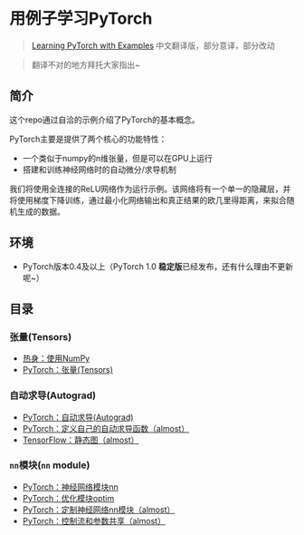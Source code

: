 # 用例子学习PyTorch

> [Learning PyTorch with Examples](https://pytorch.org/tutorials/beginner/pytorch_with_examples.html) 中文翻译版，部分意译，部分改动

> 翻译不对的地方拜托大家指出~

## 简介
这个repo通过自洽的示例介绍了PyTorch的基本概念。

PyTorch主要是提供了两个核心的功能特性：

* 一个类似于numpy的n维张量，但是可以在GPU上运行
* 搭建和训练神经网络时的自动微分/求导机制

我们将使用全连接的ReLU网络作为运行示例。该网络将有一个单一的隐藏层，并将使用梯度下降训练，通过最小化网络输出和真正结果的欧几里得距离，来拟合随机生成的数据。

## 环境

* PyTorch版本0.4及以上（PyTorch 1.0 **稳定版**已经发布，还有什么理由不更新呢~）

## 目录

### 张量(Tensors)

* [热身：使用NumPy](https://github.com/bat67/pytorch-examples-cn/tree/master/热身%EF%BC%9A使用NumPy)
* [PyTorch：张量(Tensors)](https://github.com/bat67/pytorch-examples-cn/tree/master/PyTorch%EF%BC%9A张量(Tensors))

### 自动求导(Autograd)

* [PyTorch：自动求导(Autograd)](https://github.com/bat67/pytorch-examples-cn/tree/master/PyTorch%EF%BC%9A自动求导(Autograd))
* [PyTorch：定义自己的自动求导函数（almost）](https://github.com/bat67/pytorch-examples-cn/tree/master/PyTorch%EF%BC%9A定义自己的自动求导函数)
* [TensorFlow：静态图（almost）](https://github.com/bat67/pytorch-examples-cn/tree/master/TensorFlow%EF%BC%9A静态图)

### `nn`模块(`nn` module)

* [PyTorch：神经网络模块nn](https://github.com/bat67/pytorch-examples-cn/tree/master/PyTorch%EF%BC%9A定制神经网络nn模块)
* [PyTorch：优化模块optim](https://github.com/bat67/pytorch-examples-cn/tree/master/PyTorch%EF%BC%9A优化模块optim)
* [PyTorch：定制神经网络nn模块（almost）](https://github.com/bat67/pytorch-examples-cn/tree/master/PyTorch%EF%BC%9A定制神经网络nn模块)
* [PyTorch：控制流和参数共享（almost）](https://github.com/bat67/pytorch-examples-cn/tree/master/PyTorch%EF%BC%9A控制流和参数共享)